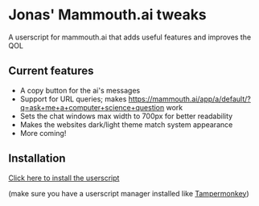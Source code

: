 # Jonas' Mammouth.ai tweaks

A userscript for mammouth.ai that adds useful features and improves the QOL

## Current features

- A copy button for the ai's messages
- Support for URL queries; makes https://mammouth.ai/app/a/default/?q=ask+me+a+computer+science+question work
- Sets the chat windows max width to 700px for better readability
- Makes the websites dark/light theme match system appearance
- More coming!

## Installation

[Click here to install the userscript](https://github.com/idkjonas/mammouth-ai-tweaks/raw/main/jonastweaks.user.js) 

(make sure you have a userscript manager installed like [Tampermonkey](https://www.tampermonkey.net/))



